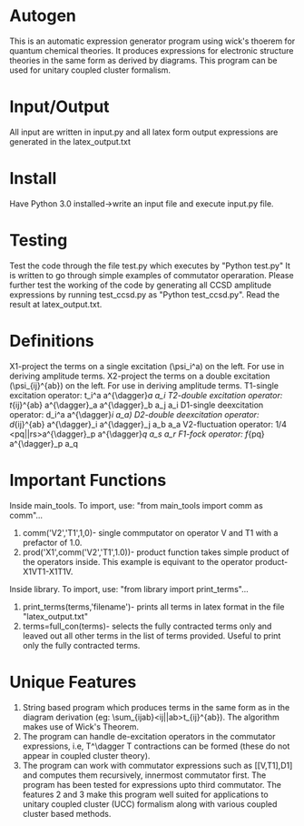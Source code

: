 # Autogen
This is an automatic expression generator program using wick's thoerem for quantum chemical theories. It produces expressions for electronic structure theories in the same form as derived by diagrams. This program can be used for unitary coupled cluster formalism.
# Input/Output
All input are written in input.py and all latex form output expressions are generated in the latex_output.txt

# Install
Have Python 3.0 installed->write an input file and execute input.py file. 

# Testing
Test the code through the file test.py which executes by "Python test.py"
It is written to go through simple examples of commutator operaration. 
Please further test the working of the code by generating all CCSD amplitude expressions by running test_ccsd.py as "Python test_ccsd.py". Read the result at latex_output.txt.

# Definitions
X1-project the terms on a single excitation (\psi_i^a) on the left. For use in deriving amplitude terms.
X2-project the terms on a double excitation (\psi_{ij}^{ab}) on the left. For use in deriving amplitude terms.
T1-single excitation operator: t_i^a a^{\dagger}_a a_i
T2-double excitation operator: t_{ij}^{ab} a^{\dagger}_a a^{\dagger}_b a_j a_i
D1-single deexcitation operator: d_i^a a^{\dagger}_i a_a)
D2-double deexcitation operator: d_{ij}^{ab} a^{\dagger}_i a^{\dagger}_j a_b a_a
V2-fluctuation operator: 1/4 <pq||rs>a^{\dagger}_p a^{\dagger}_q a_s a_r
F1-fock operator: f_{pq} a^{\dagger}_p a_q

# Important Functions
Inside main_tools. To import, use: "from main_tools import comm as comm"... 

1. comm('V2','T1',1,0)- single commputator on operator V and T1 with a prefactor of 1.0.
2. prod('X1',comm('V2','T1',1.0))- product function takes simple product of the operators inside. This example is equivant to the operator product- X1VT1-X1T1V.

Inside library. To import, use: "from library import print_terms"...
1. print_terms(terms,'filename')- prints all terms in latex format in the file "latex_output.txt"
2. terms=full_con(terms)- selects the fully contracted terms only and leaved out all other terms in the list of terms provided. Useful to print only the fully contracted terms.
 
# Unique Features
1. String based program which produces terms in the same form as in the diagram derivation (eg: \sum_{ijab}<ij||ab>t_{ij}^{ab}). The algorithm makes use of Wick's Theorem. 
2. The program can handle de-excitation operators in the commutator expressions, i.e, T^\dagger T contractions can be formed (these do not appear in coupled cluster theory).
3. The program can work with commutator expressions such as [[V,T1],D1] and computes them recursively, innermost commutator first. The program has been tested for expressions upto third commutator.
The features 2 and 3 make this program well suited for applications to unitary coupled cluster (UCC) formalism along with various coupled cluster based methods. 

